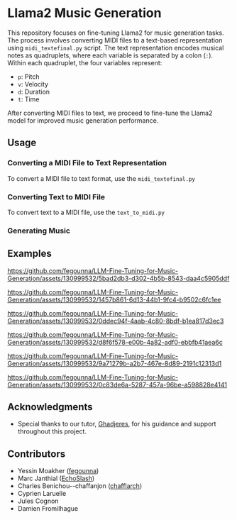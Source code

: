 # Llama2 Music Generation

This repository focuses on fine-tuning Llama2 for music generation tasks. The process involves converting MIDI files to a text-based representation using `midi_textefinal.py` script. The text representation encodes musical notes as quadruplets, where each variable is separated by a colon (`:`). Within each quadruplet, the four variables represent:

- `p`: Pitch
- `v`: Velocity
- `d`: Duration
- `t`: Time

After converting MIDI files to text, we proceed to fine-tune the Llama2 model for improved music generation performance.

## Usage

### Converting a MIDI File to Text Representation

To convert a MIDI file to text format, use the `midi_textefinal.py` 

### Converting Text to MIDI File

To convert text to a MIDI file, use the `text_to_midi.py` 
### Generating Music

## Examples

https://github.com/fegounna/LLM-Fine-Tuning-for-Music-Generation/assets/130999532/5bad2db3-d302-4b5b-8543-daa4c5905ddf

https://github.com/fegounna/LLM-Fine-Tuning-for-Music-Generation/assets/130999532/1457b861-6d13-44b1-9fc4-b9502c6fc1ee

https://github.com/fegounna/LLM-Fine-Tuning-for-Music-Generation/assets/130999532/0ddec94f-4aab-4c80-8bdf-b1ea817d3ec3

https://github.com/fegounna/LLM-Fine-Tuning-for-Music-Generation/assets/130999532/d8f6f578-e00b-4a82-adf0-ebbfb41aea6c

https://github.com/fegounna/LLM-Fine-Tuning-for-Music-Generation/assets/130999532/9a71279b-a2b7-467e-8d89-2191c12313d1

https://github.com/fegounna/LLM-Fine-Tuning-for-Music-Generation/assets/130999532/0c83de6a-5287-457a-96be-a598828e4141

## Acknowledgments

- Special thanks to our tutor, [Ghadjeres](https://github.com/Ghadjeres), for his guidance and support throughout this project.

## Contributors

- Yessin Moakher ([fegounna](https://github.com/fegounna))
- Marc Janthial ([EchoSlash](https://github.com/EchoSlash))
- Charles Benichou--chaffanjon ([chafflarch](https://github.com/chafflarch))
- Cyprien Laruelle
- Jules Cognon
- Damien Fromilhague




